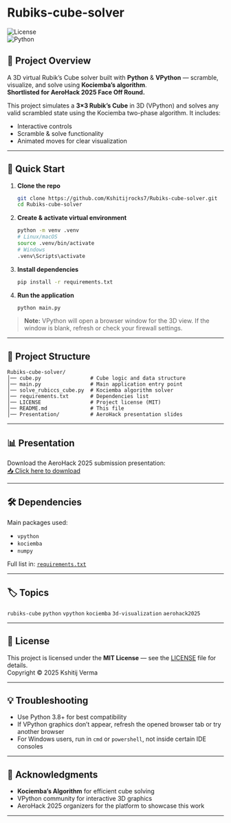 # Rubiks-cube-solver

![License](https://img.shields.io/badge/license-MIT-green)  
![Python](https://img.shields.io/badge/python-3.8%2B-blue)

## 🧩 Project Overview
A 3D virtual Rubik’s Cube solver built with **Python** & **VPython** — scramble, visualize, and solve using **Kociemba’s algorithm**.  
**Shortlisted for AeroHack 2025 Face Off Round.**

This project simulates a **3×3 Rubik’s Cube** in 3D (VPython) and solves any valid scrambled state using the Kociemba two-phase algorithm. It includes:
- Interactive controls
- Scramble & solve functionality
- Animated moves for clear visualization

---

## 🚀 Quick Start

1. **Clone the repo**  
   ```bash
   git clone https://github.com/Kshitijrocks7/Rubiks-cube-solver.git
   cd Rubiks-cube-solver
   ```

2. **Create & activate virtual environment**
   ```bash
   python -m venv .venv
   # Linux/macOS
   source .venv/bin/activate
   # Windows
   .venv\Scripts\activate
   ```

3. **Install dependencies**
   ```bash
   pip install -r requirements.txt
   ```

4. **Run the application**
   ```bash
   python main.py
   ```

> **Note:** VPython will open a browser window for the 3D view. If the window is blank, refresh or check your firewall settings.


---

## 📂 Project Structure
```
Rubiks-cube-solver/
│── cube.py                # Cube logic and data structure
│── main.py                # Main application entry point
│── solve_rubiccs_cube.py  # Kociemba algorithm solver
│── requirements.txt       # Dependencies list
│── LICENSE                # Project license (MIT)
│── README.md              # This file
│── Presentation/          # AeroHack presentation slides
```

---

## 📊 Presentation

Download the AeroHack 2025 submission presentation:  
[📥 Click here to download](Presentation/Your_PPT_File_Name.pptx)

---

## 🛠 Dependencies

Main packages used:
- `vpython`
- `kociemba`
- `numpy`

Full list in: [`requirements.txt`](requirements.txt)

---

## 🏷 Topics
`rubiks-cube` `python` `vpython` `kociemba` `3d-visualization` `aerohack2025`

---

## 📜 License
This project is licensed under the **MIT License** — see the [LICENSE](LICENSE) file for details.  
Copyright © 2025 Kshitij Verma

---

## 💡 Troubleshooting
- Use Python 3.8+ for best compatibility
- If VPython graphics don’t appear, refresh the opened browser tab or try another browser
- For Windows users, run in `cmd` or `powershell`, not inside certain IDE consoles

---

## 🌟 Acknowledgments
- **Kociemba’s Algorithm** for efficient cube solving
- VPython community for interactive 3D graphics
- AeroHack 2025 organizers for the platform to showcase this work

---
